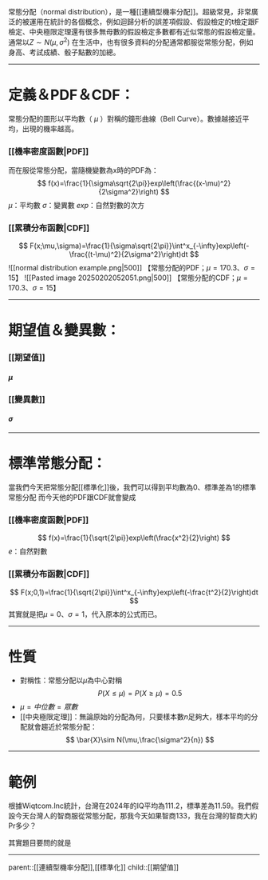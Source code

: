 常態分配（normal distribution），是一種[[連續型機率分配]]。超級常見，非常廣泛的被運用在統計的各個概念，例如迴歸分析的誤差項假設、假設檢定的t檢定跟F檢定、中央極限定理還有很多無母數的假設檢定多數都有近似常態的假設檢定量。通常以$Z\sim N(\mu,\sigma^2)$
在生活中，也有很多資料的分配通常都服從常態分配，例如身高、考試成績、骰子點數的加總。
- - -
# 定義＆PDF＆CDF：
常態分配的圖形以平均數（ $\mu$ ）對稱的鐘形曲線（Bell Curve）。數據越接近平均，出現的機率越高。

### [[機率密度函數|PDF]]
而在服從常態分配，當隨機變數為x時的PDF為：
$$
f(x)=\frac{1}{\sigma\sqrt{2\pi}}exp\left(\frac{(x-\mu)^2}{2\sigma^2}\right)
$$
$\mu$：平均數
$\sigma$：變異數
$exp$：自然對數的次方

### [[累積分布函數|CDF]]
$$
F(x;\mu,\sigma)=\frac{1}{\sigma\sqrt{2\pi}}\int^x_{-\infty}exp\left(-\frac{(t-\mu)^2}{2\sigma^2}\right)dt
$$
![[normal distribution example.png|500]]
【常態分配的PDF；$\mu=170.3、\sigma=15$】
![[Pasted image 20250202052051.png|500]]
【常態分配的CDF；$\mu=170.3、\sigma=15$】
- - -
# 期望值＆變異數：
### [[期望值]]
#### $\mu$

### [[變異數]]
#### $\sigma$
- - -
# 標準常態分配：
當我們今天把常態分配[[標準化]]後，我們可以得到平均數為0、標準差為1的標準常態分配
而今天他的PDF跟CDF就會變成
### [[機率密度函數|PDF]]

$$
f(x)=\frac{1}{\sqrt{2\pi}}exp\left(\frac{x^2}{2}\right)
$$
$e$：自然對數

### [[累積分布函數|CDF]]
$$
F(x;0,1)=\frac{1}{\sqrt{2\pi}}\int^x_{-\infty}exp\left(-\frac{t^2}{2}\right)dt
$$
其實就是把$\mu=0$、$\sigma=1$，代入原本的公式而已。
- - -
# 性質
- 對稱性：常態分配以$\mu$為中心對稱
$$
P(X\leq\mu)=P(X\geq\mu)=0.5
$$
- $\mu=中位數=眾數$
- [[中央極限定理]]：無論原始的分配為何，只要樣本數$n$足夠大，樣本平均的分配就會趨近於常態分配：
$$
\bar{X}\sim N(\mu,\frac{\sigma^2}{n})
$$
- - -
# 範例
根據Wiqtcom.Inc統計，台灣在2024年的IQ平均為111.2，標準差為11.59。我們假設今天台灣人的智商服從常態分配，那我今天如果智商133，我在台灣的智商大約Pr多少？

其實題目要問的就是

- - -
parent::[[連續型機率分配]],[[標準化]]
child::[[期望值]]
